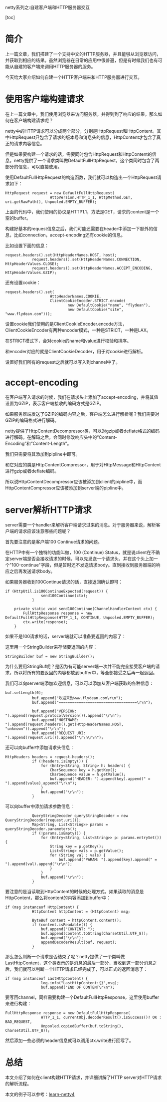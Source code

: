 netty系列之:自建客户端和HTTP服务器交互

[toc]

# 简介

上一篇文章，我们搭建了一个支持中文的HTTP服务器，并且能够从浏览器访问，并获取到相应的结果。虽然浏览器在日常的应用中很普遍，但是有时候我们也有可能从自建的客户端来调用HTTP服务器的服务。

今天给大家介绍如何自建一个HTTP客户端来和HTTP服务器进行交互。

# 使用客户端构建请求

在上一篇文章中，我们使用浏览器来访问服务器，并得到到了响应的结果，那么如何在客户端构建请求呢？

netty中的HTTP请求可以分成两个部分，分别是HttpRequest和HttpContent。其中HttpRequest只包含了请求的版本号和消息头的信息，HttpContent才包含了真正的请求内容信息。

但是如果要构建一个请求的话，需要同时包含HttpRequest和HttpContent的信息。netty提供了一个请求类叫做DefaultFullHttpRequest，这个类同时包含了两部分的信息，可以直接使用。

使用DefaultFullHttpRequest的构造函数，我们就可以构造出一个HttpRequest请求如下：

```
HttpRequest request = new DefaultFullHttpRequest(
                    HttpVersion.HTTP_1_1, HttpMethod.GET, uri.getRawPath(), Unpooled.EMPTY_BUFFER);
```

上面的代码中，我们使用的协议是HTTP1.1，方法是GET，请求的content是一个空的buffer。

构建好基本的request信息之后，我们可能还需要在header中添加一下额外的信息，比如connection，accept-encoding还有cookie的信息。

比如设置下面的信息：

```
request.headers().set(HttpHeaderNames.HOST, host);
            request.headers().set(HttpHeaderNames.CONNECTION, HttpHeaderValues.CLOSE);
            request.headers().set(HttpHeaderNames.ACCEPT_ENCODING, HttpHeaderValues.GZIP);
```

还有设置cookie：

```
request.headers().set(
                    HttpHeaderNames.COOKIE,
                    ClientCookieEncoder.STRICT.encode(
                            new DefaultCookie("name", "flydean"),
                            new DefaultCookie("site", "www.flydean.com")));
```

设置cookie我们使用的是ClientCookieEncoder.encode方法，ClientCookieEncoder有两种encoder模式，一种是STRICT，一种是LAX。

在STRICT模式下，会对cookie的name和value进行校验和排序。

和encoder对应的就是ClientCookieDecoder，用于对cookie进行解析。

设置好我们所有的request之后就可以写入到channel中了。

# accept-encoding

在客户端写入请求的时候，我们在请求头上添加了accept-encoding，并将其值设置为GZIP，表示客户端接收的编码方式是GZIP。

如果服务器端发送了GZIP的编码内容之后，客户端怎么进行解析呢？我们需要对GZIP的编码格式进行解码。

netty提供了HttpContentDecompressor类，可以对gzip或者deflate格式的编码进行解码。在解码之后，会同时修改响应头中的“Content-Encoding”和“Content-Length”。

我们只需要将其添加到pipline中即可。

和它对应的类是HttpContentCompressor，用于对HttpMessage和HttpContent进行gzip或者deflate编码。

所以说HttpContentDecompressor应该被添加到client的pipline中，而HttpContentCompressor应该被添加到server端的pipline中。

# server解析HTTP请求

server需要一个handler来解析客户端请求过来的消息。对于服务器来说，解析客户端的请求应该注意哪些问题呢？

首先要注意的是客户端100 Continue请求的问题。

在HTTP中有一个独特的功能叫做，100 (Continue) Status，就是说client在不确定server端是否会接收请求的时候，可以先发送一个请求头，并在这个头上加一个"100-continue"字段，但是暂时还不发送请求body。直到接收到服务器端的响应之后再发送请求body。

如果服务器收到100Continue请求的话，直接返回确认即可：

```
if (HttpUtil.is100ContinueExpected(request)) {
                send100Continue(ctx);
            }

    private static void send100Continue(ChannelHandlerContext ctx) {
        FullHttpResponse response = new DefaultFullHttpResponse(HTTP_1_1, CONTINUE, Unpooled.EMPTY_BUFFER);
        ctx.write(response);
    }
```

如果不是100请求的话，server端就可以准备要返回的内容了：

这里用一个StringBuilder来存储要返回的内容：

```
StringBuilder buf = new StringBuilder();
```

为什么要用StringBuf呢？是因为有可能server端一次并不能完全接受客户端的请求，所以将所有的要返回的内容都放到buffer中，等全部接受之后再一起返回。

我们可以向server端添加欢迎信息，可以可以添加从客户端获取的各种信息：

```
buf.setLength(0);
            buf.append("欢迎来到www.flydean.com\r\n");
            buf.append("===================================\r\n");

            buf.append("VERSION: ").append(request.protocolVersion()).append("\r\n");
            buf.append("HOSTNAME: ").append(request.headers().get(HttpHeaderNames.HOST, "unknown")).append("\r\n");
            buf.append("REQUEST_URI: ").append(request.uri()).append("\r\n\r\n");
```

还可以向buffer中添加请求头信息：

```
HttpHeaders headers = request.headers();
            if (!headers.isEmpty()) {
                for (Entry<String, String> h: headers) {
                    CharSequence key = h.getKey();
                    CharSequence value = h.getValue();
                    buf.append("HEADER: ").append(key).append(" = ").append(value).append("\r\n");
                }
                buf.append("\r\n");
            }
```

可以向buffer中添加请求参数信息：

```
            QueryStringDecoder queryStringDecoder = new QueryStringDecoder(request.uri());
            Map<String, List<String>> params = queryStringDecoder.parameters();
            if (!params.isEmpty()) {
                for (Entry<String, List<String>> p: params.entrySet()) {
                    String key = p.getKey();
                    List<String> vals = p.getValue();
                    for (String val : vals) {
                        buf.append("PARAM: ").append(key).append(" = ").append(val).append("\r\n");
                    }
                }
                buf.append("\r\n");
            }
```

要注意的是当读取到HttpContent的时候的处理方式。如果读取的消息是HttpContent，那么将content的内容添加到buffer中：

```
if (msg instanceof HttpContent) {
            HttpContent httpContent = (HttpContent) msg;

            ByteBuf content = httpContent.content();
            if (content.isReadable()) {
                buf.append("CONTENT: ");
                buf.append(content.toString(CharsetUtil.UTF_8));
                buf.append("\r\n");
                appendDecoderResult(buf, request);
            }
```

那么怎么判断一个请求是否结束了呢？netty提供了一个类叫做LastHttpContent，这个类表示的是消息的最后一部分，当收到这一部分消息之后，我们就可以判断一个HTTP请求已经完成了，可以正式的返回消息了：

```
if (msg instanceof LastHttpContent) {
                log.info("LastHttpContent:{}",msg);
                buf.append("END OF CONTENT\r\n");
```

要写回channel，同样需要构建一个DefaultFullHttpResponse，这里使用buffer来进行构建：

```
FullHttpResponse response = new DefaultFullHttpResponse(
                HTTP_1_1, currentObj.decoderResult().isSuccess()? OK : BAD_REQUEST,
                Unpooled.copiedBuffer(buf.toString(), CharsetUtil.UTF_8));
```

然后添加一些必须的header信息就可以调用ctx.write进行回写了。

# 总结

本文介绍了如何在client构建HTTP请求，并详细讲解了HTTP server对HTTP请求的解析流程。

本文的例子可以参考：[learn-netty4](https://github.com/ddean2009/learn-netty4)



